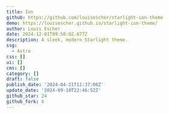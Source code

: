 ```yaml
---
title: Ion
github: https://github.com/louisescher/starlight-ion-theme
demo: https://louisescher.github.io/starlight-ion-theme/
author: Louis Escher
date: 2024-12-01T09:50:02.877Z
description: A sleek, modern Starlight theme.
ssg:
  - Astro
css: []
ui: []
cms: []
category: []
draft: false
publish_date: '2024-04-21T11:37:00Z'
update_date: '2024-09-10T22:46:52Z'
github_star: 24
github_fork: 6
---
```

